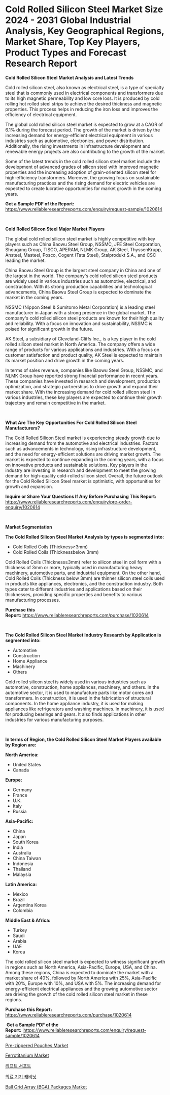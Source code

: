<p><h1>Cold Rolled Silicon Steel Market Size 2024 - 2031 Global Industrial Analysis, Key Geographical Regions, Market Share, Top Key Players, Product Types and Forecast Research Report</h1></p><p><strong>Cold Rolled Silicon Steel Market Analysis and Latest Trends</strong></p>
<p><p>Cold rolled silicon steel, also known as electrical steel, is a type of specialty steel that is commonly used in electrical components and transformers due to its high magnetic permeability and low core loss. It is produced by cold rolling hot rolled steel strips to achieve the desired thickness and magnetic properties. This process helps in reducing the iron loss and improves the efficiency of electrical equipment.</p><p>The global cold rolled silicon steel market is expected to grow at a CAGR of 6.1% during the forecast period. The growth of the market is driven by the increasing demand for energy-efficient electrical equipment in various industries such as automotive, electronics, and power distribution. Additionally, the rising investments in infrastructure development and renewable energy projects are also contributing to the growth of the market.</p><p>Some of the latest trends in the cold rolled silicon steel market include the development of advanced grades of silicon steel with improved magnetic properties and the increasing adoption of grain-oriented silicon steel for high-efficiency transformers. Moreover, the growing focus on sustainable manufacturing practices and the rising demand for electric vehicles are expected to create lucrative opportunities for market growth in the coming years.</p></p>
<p><strong>Get a Sample PDF of the Report:&nbsp;</strong> <a href="https://www.reliableresearchreports.com/enquiry/request-sample/1020614">https://www.reliableresearchreports.com/enquiry/request-sample/1020614</a></p>
<p>&nbsp;</p>
<p><strong>Cold Rolled Silicon Steel Major Market Players</strong></p>
<p><p>The global cold rolled silicon steel market is highly competitive with key players such as China Baowu Steel Group, NSSMC, JFE Steel Corporation, Shougang Group, TISCO, APERAM, NLMK Group, AK Steel, ThyssenKrupp, Ansteel, Masteel, Posco, Cogent (Tata Steel), Stalprodukt S.A., and CSC leading the market.</p><p>China Baowu Steel Group is the largest steel company in China and one of the largest in the world. The company's cold rolled silicon steel products are widely used in various industries such as automotive, electrical, and construction. With its strong production capabilities and technological advancements, China Baowu Steel Group is expected to dominate the market in the coming years.</p><p>NSSMC (Nippon Steel & Sumitomo Metal Corporation) is a leading steel manufacturer in Japan with a strong presence in the global market. The company's cold rolled silicon steel products are known for their high quality and reliability. With a focus on innovation and sustainability, NSSMC is poised for significant growth in the future.</p><p>AK Steel, a subsidiary of Cleveland-Cliffs Inc., is a key player in the cold rolled silicon steel market in North America. The company offers a wide range of products for various applications and industries. With a focus on customer satisfaction and product quality, AK Steel is expected to maintain its market position and drive growth in the coming years.</p><p>In terms of sales revenue, companies like Baowu Steel Group, NSSMC, and NLMK Group have reported strong financial performance in recent years. These companies have invested in research and development, production optimization, and strategic partnerships to drive growth and expand their market share. With the increasing demand for cold rolled silicon steel in various industries, these key players are expected to continue their growth trajectory and remain competitive in the market.</p></p>
<p>&nbsp;</p>
<p><strong>What Are The Key Opportunities For Cold Rolled Silicon Steel Manufacturers?</strong></p>
<p><p>The Cold Rolled Silicon Steel market is experiencing steady growth due to increasing demand from the automotive and electrical industries. Factors such as advancements in technology, rising infrastructure development, and the need for energy-efficient solutions are driving market growth. The market is expected to continue expanding in the coming years, with a focus on innovative products and sustainable solutions. Key players in the industry are investing in research and development to meet the growing demand for high-quality cold-rolled silicon steel. Overall, the future outlook for the Cold Rolled Silicon Steel market is optimistic, with opportunities for growth and expansion.</p></p>
<p><strong>Inquire or Share Your Questions If Any Before Purchasing This Report:</strong> <a href="https://www.reliableresearchreports.com/enquiry/pre-order-enquiry/1020614">https://www.reliableresearchreports.com/enquiry/pre-order-enquiry/1020614</a></p>
<p>&nbsp;</p>
<p><strong>Market Segmentation</strong></p>
<p><strong>The Cold Rolled Silicon Steel Market Analysis by types is segmented into:</strong></p>
<p><ul><li>Cold Rolled Coils (Thickness≥3mm)</li><li>Cold Rolled Coils (Thicknessbelow 3mm)</li></ul></p>
<p><p>Cold Rolled Coils (Thickness≥3mm) refer to silicon steel in coil form with a thickness of 3mm or more, typically used in manufacturing heavy machinery, automotive parts, and industrial equipment. On the other hand, Cold Rolled Coils (Thickness below 3mm) are thinner silicon steel coils used in products like appliances, electronics, and the construction industry. Both types cater to different industries and applications based on their thicknesses, providing specific properties and benefits to various manufacturing processes.</p></p>
<p><strong>Purchase this Report:&nbsp;</strong><a href="https://www.reliableresearchreports.com/purchase/1020614">https://www.reliableresearchreports.com/purchase/1020614</a></p>
<p>&nbsp;</p>
<p><strong>The Cold Rolled Silicon Steel Market Industry Research by Application is segmented into:</strong></p>
<p><ul><li>Automotive</li><li>Construction</li><li>Home Appliance</li><li>Machinery</li><li>Others</li></ul></p>
<p><p>Cold rolled silicon steel is widely used in various industries such as automotive, construction, home appliances, machinery, and others. In the automotive sector, it is used to manufacture parts like motor cores and transformers. In construction, it is used in the fabrication of structural components. In the home appliance industry, it is used for making appliances like refrigerators and washing machines. In machinery, it is used for producing bearings and gears. It also finds applications in other industries for various manufacturing purposes.</p></p>
<p>&nbsp;</p>
<p><strong>In terms of Region, the Cold Rolled Silicon Steel Market Players available by Region are:</strong></p>
<p>
    <p> <strong> North America: </strong>
        <ul>
            <li>United States</li>
            <li>Canada</li>
        </ul>
        </p> 
    <p> <strong> Europe: </strong>
        <ul>
            <li>Germany</li>
            <li>France</li>
            <li>U.K.</li>
            <li>Italy</li>
            <li>Russia</li>
        </ul>
        </p> 
    <p> <strong> Asia-Pacific: </strong>
        <ul>
            <li>China</li>
            <li>Japan</li>
            <li>South Korea</li>
            <li>India</li>
            <li>Australia</li>
            <li>China Taiwan</li>
            <li>Indonesia</li>
            <li>Thailand</li>
            <li>Malaysia</li>
        </ul>
        </p> 
    <p> <strong> Latin America: </strong>
        <ul>
            <li>Mexico</li>
            <li>Brazil</li>
            <li>Argentina Korea</li>
            <li>Colombia</li>
        </ul>
        </p> 
    <p> <strong> Middle East & Africa: </strong>
        <ul>
            <li>Turkey</li>
            <li>Saudi</li>
            <li>Arabia</li>
            <li>UAE</li>
            <li>Korea</li>
        </ul>
    </p>
    </p>
<p><p>The cold rolled silicon steel market is expected to witness significant growth in regions such as North America, Asia-Pacific, Europe, USA, and China. Among these regions, China is expected to dominate the market with a market share of 40%, followed by North America with 25%, Asia-Pacific with 20%, Europe with 10%, and USA with 5%. The increasing demand for energy-efficient electrical appliances and the growing automotive sector are driving the growth of the cold rolled silicon steel market in these regions.</p></p>
<p><strong>Purchase this Report: </strong><a href="https://www.reliableresearchreports.com/purchase/1020614">https://www.reliableresearchreports.com/purchase/1020614</a></p>
<p>&nbsp;<strong>Get a Sample PDF of the Report:&nbsp;&nbsp;</strong><a href="https://www.reliableresearchreports.com/enquiry/request-sample/1020614">https://www.reliableresearchreports.com/enquiry/request-sample/1020614</a></p>
<p><strong></strong></p>
<p><p><a href="https://issuu.com/reportprime-2/docs/pre-zippered-pouches-market-size-2030.pptx">Pre-zippered Pouches Market</a></p><p><a href="https://github.com/jj19131/Market-Research-Report-List-1/blob/main/ferrotitanium-market.md">Ferrotitanium Market</a></p><p><a href="https://medium.com/@darianswift1922_33282/%EB%A6%AC%ED%94%84%ED%8A%B8-%EC%84%9C%ED%8F%AC%ED%8A%B8-%EC%8B%9C%EC%9E%A5-%EC%84%B1%EA%B3%B5%EC%A0%81%EC%9D%B8-%EB%B9%84%EC%A6%88%EB%8B%88%EC%8A%A4-%EC%A0%84%EB%9E%B5%EC%9D%98-%ED%95%B5%EC%8B%AC-%EC%9A%94%EC%86%8C-2031%EB%85%84%EA%B9%8C%EC%A7%80%EC%9D%98-%EC%98%88%EC%B8%A1-279ff3ff1e40">리프트 서포트</a></p><p><a href="https://medium.com/@dewayneber2023/%EC%9D%98%EB%A3%8C-%EA%B8%B0%EA%B8%B0-%EC%BA%90%EB%B9%84%EB%8B%9B-%EC%8B%9C%EC%9E%A5-%EC%8B%9C%EC%9E%A5-cagr-%EC%8B%9C%EC%9E%A5-%EB%8F%99%ED%96%A5-%EB%B0%8F-%EC%84%B1%EC%9E%A5-%EC%A0%84%EB%9E%B5%EC%97%90-%EB%8C%80%ED%95%9C-%ED%86%B5%EC%B0%B0%EB%A0%A5-661d6f0fa73f">의료 기기 캐비닛</a></p><p><a href="https://issuu.com/reportprime-2/docs/ball-grid-array-bga-packages-market-size-2030.pptx">Ball Grid Array (BGA) Packages Market</a></p></p>